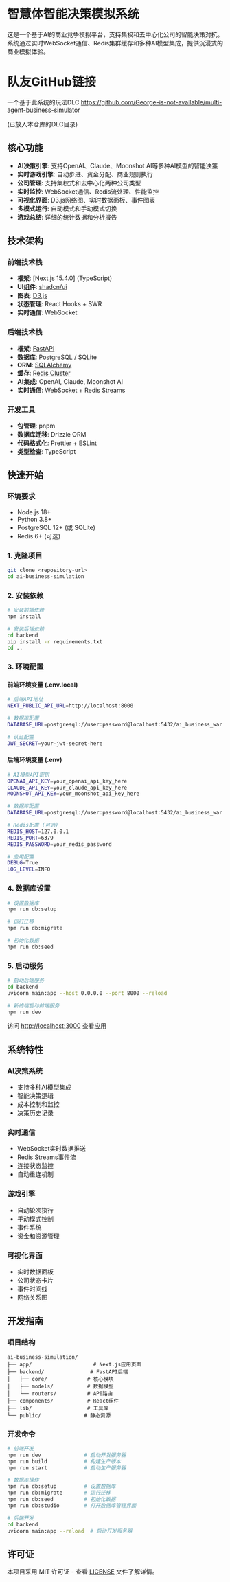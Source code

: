 # 智慧体智能决策模拟系统

这是一个基于AI的商业竞争模拟平台，支持集权和去中心化公司的智能决策对抗。系统通过实时WebSocket通信、Redis集群缓存和多种AI模型集成，提供沉浸式的商业模拟体验。

# 队友GitHub链接
一个基于此系统的玩法DLC
https://github.com/George-is-not-available/multi-agent-business-simulator

(已放入本仓库的DLC目录)

## 核心功能

- **AI决策引擎**: 支持OpenAI、Claude、Moonshot AI等多种AI模型的智能决策
- **实时游戏引擎**: 自动步进、资金分配、商业规则执行
- **公司管理**: 支持集权式和去中心化两种公司类型
- **实时监控**: WebSocket通信、Redis流处理、性能监控
- **可视化界面**: D3.js网络图、实时数据面板、事件图表
- **多模式运行**: 自动模式和手动模式切换
- **游戏总结**: 详细的统计数据和分析报告

## 技术架构

### 前端技术栈
- **框架**: [Next.js 15.4.0] (TypeScript)
- **UI组件**: [shadcn/ui](https://ui.shadcn.com/)
- **图表**: [D3.js](https://d3js.org/)
- **状态管理**: React Hooks + SWR
- **实时通信**: WebSocket

### 后端技术栈
- **框架**: [FastAPI](https://fastapi.tiangolo.com/)
- **数据库**: [PostgreSQL](https://www.postgresql.org/) / SQLite
- **ORM**: [SQLAlchemy](https://www.sqlalchemy.org/)
- **缓存**: [Redis Cluster](https://redis.io/)
- **AI集成**: OpenAI, Claude, Moonshot AI
- **实时通信**: WebSocket + Redis Streams

### 开发工具
- **包管理**: pnpm
- **数据库迁移**: Drizzle ORM
- **代码格式化**: Prettier + ESLint
- **类型检查**: TypeScript

## 快速开始

### 环境要求
- Node.js 18+
- Python 3.8+
- PostgreSQL 12+ (或 SQLite)
- Redis 6+ (可选)

### 1. 克隆项目
```bash
git clone <repository-url>
cd ai-business-simulation
```

### 2. 安装依赖
```bash
# 安装前端依赖
npm install

# 安装后端依赖
cd backend
pip install -r requirements.txt
cd ..
```

### 3. 环境配置

#### 前端环境变量 (.env.local)
```bash
# 后端API地址
NEXT_PUBLIC_API_URL=http://localhost:8000

# 数据库配置
DATABASE_URL=postgresql://user:password@localhost:5432/ai_business_war

# 认证配置
JWT_SECRET=your-jwt-secret-here
```

#### 后端环境变量 (.env)
```bash
# AI模型API密钥
OPENAI_API_KEY=your_openai_api_key_here
CLAUDE_API_KEY=your_claude_api_key_here
MOONSHOT_API_KEY=your_moonshot_api_key_here

# 数据库配置
DATABASE_URL=postgresql://user:password@localhost:5432/ai_business_war

# Redis配置 (可选)
REDIS_HOST=127.0.0.1
REDIS_PORT=6379
REDIS_PASSWORD=your_redis_password

# 应用配置
DEBUG=True
LOG_LEVEL=INFO
```

### 4. 数据库设置
```bash
# 设置数据库
npm run db:setup

# 运行迁移
npm run db:migrate

# 初始化数据
npm run db:seed
```

### 5. 启动服务
```bash
# 启动后端服务
cd backend
uvicorn main:app --host 0.0.0.0 --port 8000 --reload

# 新终端启动前端服务
npm run dev
```

访问 [http://localhost:3000](http://localhost:3000) 查看应用

## 系统特性

### AI决策系统
- 支持多种AI模型集成
- 智能决策逻辑
- 成本控制和监控
- 决策历史记录

### 实时通信
- WebSocket实时数据推送
- Redis Streams事件流
- 连接状态监控
- 自动重连机制

### 游戏引擎
- 自动轮次执行
- 手动模式控制
- 事件系统
- 资金和资源管理

### 可视化界面
- 实时数据面板
- 公司状态卡片
- 事件时间线
- 网络关系图

## 开发指南

### 项目结构
```
ai-business-simulation/
├── app/                    # Next.js应用页面
├── backend/               # FastAPI后端
│   ├── core/             # 核心模块
│   ├── models/           # 数据模型
│   └── routers/          # API路由
├── components/           # React组件
├── lib/                  # 工具库
└── public/              # 静态资源
```

### 开发命令
```bash
# 前端开发
npm run dev              # 启动开发服务器
npm run build            # 构建生产版本
npm run start            # 启动生产服务器

# 数据库操作
npm run db:setup         # 设置数据库
npm run db:migrate       # 运行迁移
npm run db:seed          # 初始化数据
npm run db:studio        # 打开数据库管理界面

# 后端开发
cd backend
uvicorn main:app --reload  # 启动开发服务器
```


## 许可证

本项目采用 MIT 许可证 - 查看 [LICENSE](LICENSE) 文件了解详情。

